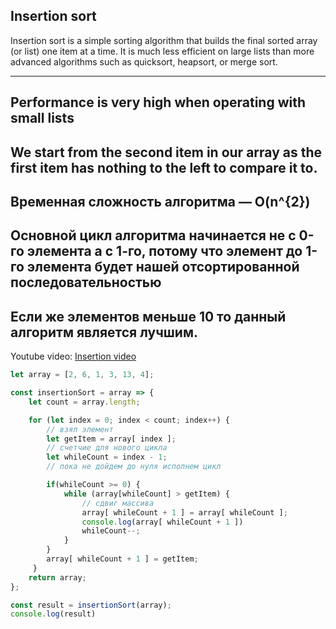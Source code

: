 ## Insertion sort

Insertion sort is a simple sorting algorithm that builds the final sorted array (or list) one item at a time. It is much less efficient on large lists than more advanced algorithms such as quicksort, heapsort, or merge sort.

--------------------------------------------------------------

Performance is very high when operating with small lists
-----------------------------------------------------------
We start from the second item in our array as the first item has nothing to the left to compare it to.
-------------------------------------------------
Временная сложность алгоритма — O(n^{2})
-------------------------------------------------
Основной цикл алгоритма начинается не с 0-го элемента а с 1-го, 
потому что элемент до 1-го элемента будет нашей отсортированной последовательностью
-------------------------------------------------
Если же элементов меньше 10 то данный алгоритм является лучшим. 
-------------------------------------------------------------------

Youtube video: [Insertion video](https://www.youtube.com/watch?v=8oJS1BMKE64)

```js
let array = [2, 6, 1, 3, 13, 4];

const insertionSort = array => {
    let count = array.length;

    for (let index = 0; index < count; index++) { 
        // взял элемент
        let getItem = array[ index ];
        // счетчие для нового цикла
        let whileCount = index - 1;
        // пока не дойдем до нуля исполнем цикл

        if(whileCount >= 0) {
            while (array[whileCount] > getItem) { 
                // cдвиг массива
                array[ whileCount + 1 ] = array[ whileCount ]; 
                console.log(array[ whileCount + 1 ])
                whileCount--; 
            }
        }
        array[ whileCount + 1 ] = getItem;
     }                    
    return array;   
};

const result = insertionSort(array);
console.log(result)
```